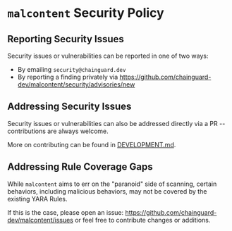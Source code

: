 # `malcontent` Security Policy

## Reporting Security Issues

Security issues or vulnerabilities can be reported in one of two ways:
- By emailing `security@chainguard.dev`
- By reporting a finding privately via https://github.com/chainguard-dev/malcontent/security/advisories/new

## Addressing Security Issues

Security issues or vulnerabilities can also be addressed directly via a PR -- contributions are always welcome.

More on contributing can be found in [DEVELOPMENT.md](DEVELOPMENT.md).

## Addressing Rule Coverage Gaps

While `malcontent` aims to err on the "paranoid" side of scanning, certain behaviors, including malicious behaviors, may not be covered by the existing YARA Rules.

If this is the case, please open an issue: https://github.com/chainguard-dev/malcontent/issues or feel free to contribute changes or additions.
